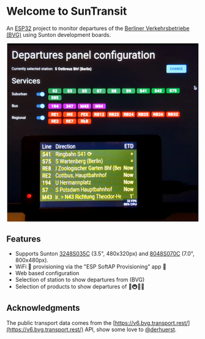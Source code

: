 # Welcome to SunTransit

An [ESP32](https://www.espressif.com/en/products/socs/esp32) project to monitor departures of the [Berliner Verkehrsbetriebe (BVG)](https://www.bvg.de) using Sunton development boards.

<p align="center">
  <img src="docs/ui.png" width="500" alt="Sunton 3248S035C board (front), configuration panel (back)"/>
</p>

## Features

- Supports Sunton [3248S035C](https://www.openhasp.com/0.7.0/hardware/sunton/esp32-3248s035/) (3.5", 480x320px) and [8048S070C](https://www.openhasp.com/0.7.0/hardware/sunton/esp32-8048s0xx/) (7.0", 800x480px).
- WiFi 🛜 provisioning via the "ESP SoftAP Provisioning" app 📱
- Web based configuration
- Selection of station to show departures from (BVG)
- Selection of products to show departures of 🚌🚇🚉🚆

## Acknowledgments

The public transport data comes from the [https://v6.bvg.transport.rest/](https://v6.bvg.transport.rest/) API, show some love to [@derhuerst](https://github.com/derhuerst).
